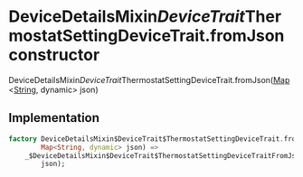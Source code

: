 


# DeviceDetailsMixin$DeviceTrait$ThermostatSettingDeviceTrait.fromJson constructor







DeviceDetailsMixin$DeviceTrait$ThermostatSettingDeviceTrait.fromJson([Map](https://api.dart.dev/stable/2.12.3/dart-core/Map-class.html)&lt;[String](https://api.dart.dev/stable/2.12.3/dart-core/String-class.html), dynamic> json)





## Implementation

```dart
factory DeviceDetailsMixin$DeviceTrait$ThermostatSettingDeviceTrait.fromJson(
        Map<String, dynamic> json) =>
    _$DeviceDetailsMixin$DeviceTrait$ThermostatSettingDeviceTraitFromJson(
        json);
```








